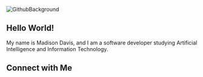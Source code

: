 ![GithubBackground](https://user-images.githubusercontent.com/52668142/179359088-6e6c1fbe-468c-4566-80ac-8d2e90cf90e2.PNG)

## Hello World!
My name is Madison Davis, and I am a software developer studying Artificial Intelligence and Information Technology.


## Connect with Me
